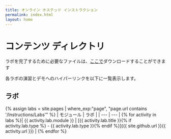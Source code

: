 ```yaml
---
title: オンライン ホステッド インストラクション
permalink: index.html
layout: home
---
```


# コンテンツ ディレクトリ

ラボを完了するために必要なファイルは、[ここで](https://github.com/MicrosoftLearning/AZ-303-Microsoft-Azure-Architect-Technologies/archive/master.zip)ダウンロードすることができます

各ラボの演習とデモへのハイパーリンクを以下に一覧表示します。

## ラボ

{% assign labs = site.pages | where_exp:"page", "page.url contains '/Instructions/Labs'" %}
| モジュール | ラボ |
| --- | --- | 
{% for activity in labs  %}| {{ activity.lab.module }} | [{{ activity.lab.title }}{% if activity.lab.type %} - {{ activity.lab.type }}{% endif %}]({{ site.github.url }}{{ activity.url }}) |
{% endfor %}

